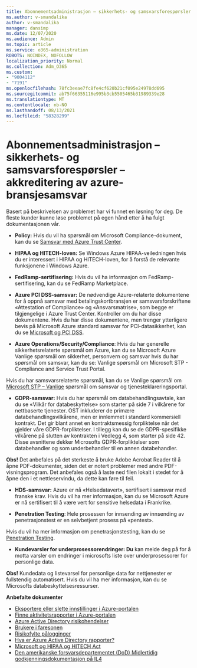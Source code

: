 ```yaml
---
title: Abonnementsadministrasjon – sikkerhets- og samsvarsforespørsler – akkreditering av azure-bransjesamsvar
ms.author: v-smandalika
author: v-smandalika
manager: dansimp
ms.date: 12/07/2020
ms.audience: Admin
ms.topic: article
ms.service: o365-administration
ROBOTS: NOINDEX, NOFOLLOW
localization_priority: Normal
ms.collection: Adm_O365
ms.custom:
- "9004112"
- "7191"
ms.openlocfilehash: 78fc3eeae7fc8fe4cf620b21cf095e24978dd695
ms.sourcegitcommit: ab75f66355116e995b3cb5505465b31989339e28
ms.translationtype: MT
ms.contentlocale: nb-NO
ms.lasthandoff: 08/13/2021
ms.locfileid: "58328299"
---
```

# <a name="subscription-management---security-and-compliance-requests---azure-industry-compliance-accreditation"></a>Abonnementsadministrasjon – sikkerhets- og samsvarsforespørsler – akkreditering av azure-bransjesamsvar

Basert på beskrivelsen av problemet har vi funnet en løsning for deg. De fleste kunder kunne løse problemet på egen hånd etter å ha fulgt dokumentasjonen vår.

- **Policy:** Hvis du vil ha spørsmål om Microsoft Compliance-dokument, kan du se [Samsvar med Azure Trust Center](https://docs.microsoft.com/compliance/regulatory/offering-SOC).

- **HIPAA og HITECH-loven:** Se Windows Azure HIPAA-veiledningen hvis du er interessert i HIPAA og HITECH-loven, for å forstå de relevante funksjonene i Windows Azure.

- **FedRamp-sertifisering:** Hvis du vil ha informasjon om FedRamp-sertifisering, kan du se FedRamp Marketplace.

- **Azure PCI DSS-samsvar:** De nødvendige Azure-relaterte dokumentene for å oppnå samsvar med betalingskortbransjen er samsvarsforskriftene «Attestation of Compliance» og «Ansvarsmatrise», som begge er tilgjengelige i Azure Trust Center. Kontroller om du har disse dokumentene. Hvis du har disse dokumentene, men trenger ytterligere bevis på Microsoft Azure standard samsvar for PCI-datasikkerhet, kan du se [Microsoft og PCI DSS](https://docs.microsoft.com/compliance/regulatory/offering-PCI-DSS).

- **Azure Operations/Security/Compliance**: Hvis du har generelle sikkerhetsrelaterte spørsmål om Azure, kan du se Microsoft Azure Vanlige spørsmål om sikkerhet, personvern og samsvar hvis du har spørsmål om samsvar, kan du se: Vanlige spørsmål om Microsoft STP - Compliance and Service Trust Portal.

Hvis du har samsvarsrelaterte spørsmål, kan du se Vanlige spørsmål om [Microsoft STP – Vanlige](https://www.microsoft.com/trust-center/compliance/compliance-overview) spørsmål om samsvar og tjenesteklareringsportal.

- **GDPR-samsvar:** Hvis du har spørsmål om databehandlingsavtale, kan du se «Vilkår for databeskyttelse» som starter på side 7 i vilkårene for nettbaserte tjenester. OST inkluderer de primære databehandlingsvilkårene, men er innlemmet i standard kommersiell kontrakt. Det gir blant annet en kontraktsmessig forpliktelse når det gjelder våre GDPR-forpliktelser. I tillegg kan du se de GDPR-spesifikke vilkårene på slutten av kontrakten i Vedlegg 4, som starter på side 42. Disse avsnittene dekker Microsofts GDPR-forpliktelser som databehandler og som underbehandler til en annen databehandler.

**Obs!** Det anbefales på det sterkeste å bruke Adobe Acrobat Reader til å åpne PDF-dokumenter, siden det er notert problemer med andre PDF-visningsprogram. Det anbefales også å laste ned filen lokalt i stedet for å åpne den i et nettleservindu, da dette kan føre til feil.

- **HDS-samsvar:** Azure er nå «Helsedatavert», sertifisert i samsvar med franske krav. Hvis du vil ha mer informasjon, kan du se Microsoft Azure er nå sertifisert til å være vert for sensitive helsedata i Frankrike.

- **Penetration Testing**: Hele prosessen for innsending av innsending av penetrasjonstest er en selvbetjent prosess på «pentest».

Hvis du vil ha mer informasjon om penetrasjonstesting, kan du se [Penetration Testing](https://docs.microsoft.com/azure/security/fundamentals/pen-testing).

- **Kundevarsler for underprosessorendringer: Du** kan melde deg på for å motta varsler om endringer i microsofts liste over underprosessorer for personlige data.

**Obs!** Kundedata og listevarsel for personlige data for nettjenester er fullstendig automatisert. Hvis du vil ha mer informasjon, kan du se Microsofts databeskyttelsesressurser.

**Anbefalte dokumenter**

- [Eksportere eller slette innstillinger i Azure-portalen](https://docs.microsoft.com/azure/azure-portal/set-preferences)
- [Finne aktivitetsrapporter i Azure-portalen](https://docs.microsoft.com/azure/active-directory/reports-monitoring/howto-find-activity-reports)
- [Azure Active Directory risikohendelser](https://docs.microsoft.com/azure/active-directory/identity-protection/overview-identity-protection)
- [Brukere i faresonen](https://docs.microsoft.com/azure/active-directory/identity-protection/overview-identity-protection)
- [Risikofylte pålogginger](https://docs.microsoft.com/azure/active-directory/identity-protection/overview-identity-protection)
- [Hva er Azure Active Directory rapporter?](https://docs.microsoft.com/azure/active-directory/reports-monitoring/overview-reports)
- [Microsoft og HIPAA og HITECH Act](https://docs.microsoft.com/compliance/regulatory/offering-hipaa-hitech)
- [Den amerikanske forsvarsdepartementet (DoD) Midlertidig godkjenningsdokumentasjon på IL4](https://docs.microsoft.com/compliance/regulatory/offering-DoD-DISA-L2-L4-L5)













